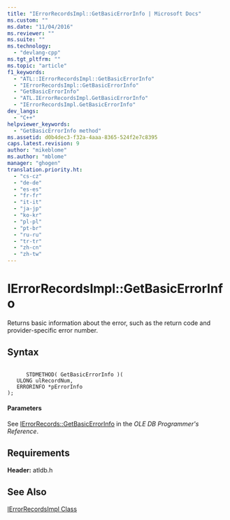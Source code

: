 ```yaml
---
title: "IErrorRecordsImpl::GetBasicErrorInfo | Microsoft Docs"
ms.custom: ""
ms.date: "11/04/2016"
ms.reviewer: ""
ms.suite: ""
ms.technology: 
  - "devlang-cpp"
ms.tgt_pltfrm: ""
ms.topic: "article"
f1_keywords: 
  - "ATL::IErrorRecordsImpl::GetBasicErrorInfo"
  - "IErrorRecordsImpl::GetBasicErrorInfo"
  - "GetBasicErrorInfo"
  - "ATL.IErrorRecordsImpl.GetBasicErrorInfo"
  - "IErrorRecordsImpl.GetBasicErrorInfo"
dev_langs: 
  - "C++"
helpviewer_keywords: 
  - "GetBasicErrorInfo method"
ms.assetid: d0b4dec3-f32a-4aaa-8365-524f2e7c8395
caps.latest.revision: 9
author: "mikeblome"
ms.author: "mblome"
manager: "ghogen"
translation.priority.ht: 
  - "cs-cz"
  - "de-de"
  - "es-es"
  - "fr-fr"
  - "it-it"
  - "ja-jp"
  - "ko-kr"
  - "pl-pl"
  - "pt-br"
  - "ru-ru"
  - "tr-tr"
  - "zh-cn"
  - "zh-tw"
---
```

# IErrorRecordsImpl::GetBasicErrorInfo
Returns basic information about the error, such as the return code and provider-specific error number.  
  
## Syntax  
  
```  
  
      STDMETHOD( GetBasicErrorInfo )(  
   ULONG ulRecordNum,  
   ERRORINFO *pErrorInfo   
);  
```  
  
#### Parameters  
 See [IErrorRecords::GetBasicErrorInfo](https://msdn.microsoft.com/en-us/library/ms723907.aspx) in the *OLE DB Programmer's Reference*.  
  
## Requirements  
 **Header:** atldb.h  
  
## See Also  
 [IErrorRecordsImpl Class](../../data/oledb/ierrorrecordsimpl-class.md)